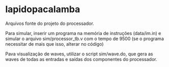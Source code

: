# lapidopacalamba
Arquivos fonte do projeto do processador.

Para simular, inserir um programa na memória de instruções (data/im.in) e simular o arquivo sim/processor_tb.v com o tempo de 9500 (se o programa necessitar de mais que isso, alterar no código)

Pava visualização de waves, utilizar o script sim/wave.do, que gera as waves de todas as entradas e saídas dos componentes do processador.